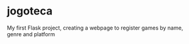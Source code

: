 # jogoteca
My first Flask project, creating a webpage to register games by name, genre and platform
